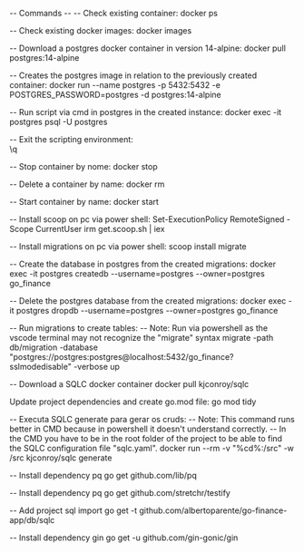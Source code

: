 -- Commands --
-- Check existing container:
docker ps

-- Check existing docker images:
docker images

-- Download a postgres docker container in version 14-alpine:
docker pull postgres:14-alpine

-- Creates the postgres image in relation to the previously created container:
docker run --name postgres -p 5432:5432 -e POSTGRES_PASSWORD=postgres -d postgres:14-alpine

-- Run script via cmd in postgres in the created instance:
docker exec -it postgres psql -U postgres

-- Exit the scripting environment:	
\q

-- Stop container by nome:
docker stop <container name>

-- Delete a container by name:
docker rm <container name>

-- Start container by name:
docker start <container name>

-- Install scoop on pc via power shell:
Set-ExecutionPolicy RemoteSigned -Scope CurrentUser
irm get.scoop.sh | iex

-- Install migrations on pc via power shell:
scoop install migrate

-- Create the database in postgres from the created migrations:
docker exec -it postgres createdb --username=postgres --owner=postgres go_finance

-- Delete the postgres database from the created migrations:
docker exec -it postgres dropdb --username=postgres --owner=postgres go_finance

-- Run migrations to create tables:
-- Note: Run via powershell as the vscode terminal may not recognize the "migrate" syntax
migrate -path db/migration -database "postgres://postgres:postgres@localhost:5432/go_finance?sslmodedisable" -verbose up

-- Download a SQLC docker container
docker pull kjconroy/sqlc

Update project dependencies and create go.mod file:
go mod tidy

-- Executa SQLC generate para gerar os cruds:
-- Note: This command runs better in CMD because in powershell it doesn't understand correctly. 
    -- In the CMD you have to be in the root folder of the project to be able to find the SQLC configuration file "sqlc.yaml".
docker run --rm -v "%cd%:/src" -w /src kjconroy/sqlc generate

-- Install dependency pq
go get github.com/lib/pq

-- Install dependency pq
go get github.com/stretchr/testify

-- Add project sql import
go get -t github.com/albertoparente/go-finance-app/db/sqlc

-- Install dependency gin
go get -u github.com/gin-gonic/gin